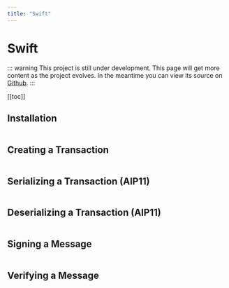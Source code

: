 ```yaml
---
title: "Swift"
---
```


# Swift

::: warning
This project is still under development. This page will get more content as the project evolves. In the meantime you can view its source on [Github](https://github.com/ArkEcosystem/swift-crypto/).
:::

[[toc]]

## Installation

```bash

```

## Creating a Transaction

```swift

```

## Serializing a Transaction (AIP11)

```swift

```

## Deserializing a Transaction (AIP11)

```swift

```

## Signing a Message

```swift

```

## Verifying a Message

```swift

```
